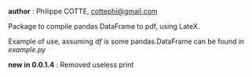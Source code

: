 **author** : Philippe COTTE, cottephi@gmail.com

Package to compile pandas DataFrame to pdf, using LateX.

Example of use, assuming *df* is some pandas.DataFrame can be found in *example.py*

**new in 0.0.1.4** : Removed useless print
